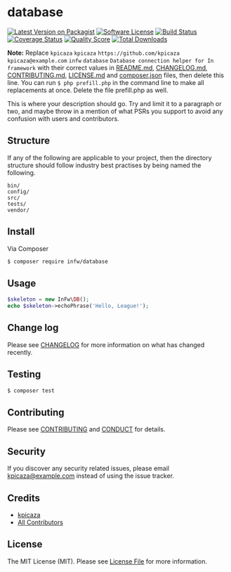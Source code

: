# database

[![Latest Version on Packagist][ico-version]][link-packagist]
[![Software License][ico-license]](LICENSE.md)
[![Build Status][ico-travis]][link-travis]
[![Coverage Status][ico-scrutinizer]][link-scrutinizer]
[![Quality Score][ico-code-quality]][link-code-quality]
[![Total Downloads][ico-downloads]][link-downloads]

**Note:** Replace ```kpicaza``` ```kpicaza``` ```https://github.com/kpicaza``` ```kpicaza@example.com``` ```infw``` ```database``` ```Database connection helper for In framework``` with their correct values in [README.md](README.md), [CHANGELOG.md](CHANGELOG.md), [CONTRIBUTING.md](CONTRIBUTING.md), [LICENSE.md](LICENSE.md) and [composer.json](composer.json) files, then delete this line. You can run `$ php prefill.php` in the command line to make all replacements at once. Delete the file prefill.php as well.

This is where your description should go. Try and limit it to a paragraph or two, and maybe throw in a mention of what
PSRs you support to avoid any confusion with users and contributors.

## Structure

If any of the following are applicable to your project, then the directory structure should follow industry best practises by being named the following.

```
bin/        
config/
src/
tests/
vendor/
```


## Install

Via Composer

``` bash
$ composer require infw/database
```

## Usage

``` php
$skeleton = new InFw\DB();
echo $skeleton->echoPhrase('Hello, League!');
```

## Change log

Please see [CHANGELOG](CHANGELOG.md) for more information on what has changed recently.

## Testing

``` bash
$ composer test
```

## Contributing

Please see [CONTRIBUTING](CONTRIBUTING.md) and [CONDUCT](CONDUCT.md) for details.

## Security

If you discover any security related issues, please email kpicaza@example.com instead of using the issue tracker.

## Credits

- [kpicaza][link-author]
- [All Contributors][link-contributors]

## License

The MIT License (MIT). Please see [License File](LICENSE.md) for more information.

[ico-version]: https://img.shields.io/packagist/v/infw/database.svg?style=flat-square
[ico-license]: https://img.shields.io/badge/license-MIT-brightgreen.svg?style=flat-square
[ico-travis]: https://img.shields.io/travis/infw/database/master.svg?style=flat-square
[ico-scrutinizer]: https://img.shields.io/scrutinizer/coverage/g/infw/database.svg?style=flat-square
[ico-code-quality]: https://img.shields.io/scrutinizer/g/infw/database.svg?style=flat-square
[ico-downloads]: https://img.shields.io/packagist/dt/infw/database.svg?style=flat-square

[link-packagist]: https://packagist.org/packages/infw/database
[link-travis]: https://travis-ci.org/infw/database
[link-scrutinizer]: https://scrutinizer-ci.com/g/infw/database/code-structure
[link-code-quality]: https://scrutinizer-ci.com/g/infw/database
[link-downloads]: https://packagist.org/packages/infw/database
[link-author]: https://github.com/kpicaza
[link-contributors]: ../../contributors
